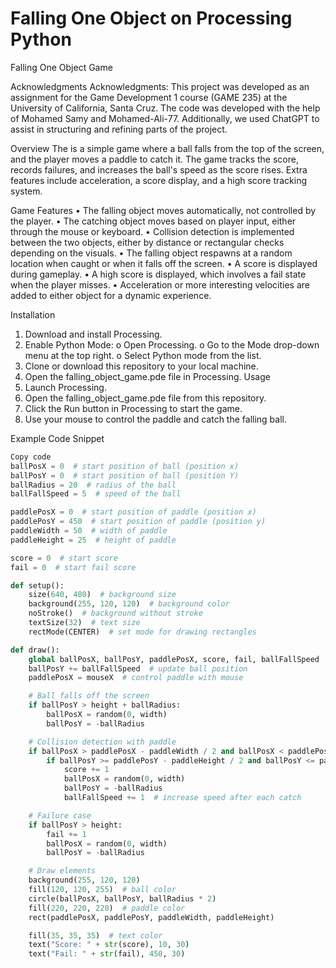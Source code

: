 # Falling One Object on Processing Python
 
Falling One Object Game 

Acknowledgments
Acknowledgments: This project was developed as an assignment for the Game Development 1 course (GAME 235) at the University of California, Santa Cruz. The code was developed with the help of Mohamed Samy and Mohamed-Ali-77. Additionally, we used ChatGPT to assist in structuring and refining parts of the project.

Overview
The is a simple game where a ball falls from the top of the screen, and the player moves a paddle to catch it. The game tracks the score, records failures, and increases the ball's speed as the score rises. Extra features include acceleration, a score display, and a high score tracking system.

Game Features
•	The falling object moves automatically, not controlled by the player.
•	The catching object moves based on player input, either through the mouse or keyboard.
•	Collision detection is implemented between the two objects, either by distance or rectangular checks depending on the visuals.
•	The falling object respawns at a random location when caught or when it falls off the screen.
•	A score is displayed during gameplay. 
•	A high score is displayed, which involves a fail state when the player misses. 
•	Acceleration or more interesting velocities are added to either object for a dynamic experience. 

Installation
1.	Download and install Processing.
2.	Enable Python Mode:
o	Open Processing.
o	Go to the Mode drop-down menu at the top right.
o	Select Python mode from the list.
3.	Clone or download this repository to your local machine.
4.	Open the falling_object_game.pde file in Processing.
Usage
1.	Launch Processing.
2.	Open the falling_object_game.pde file from this repository.
3.	Click the Run button in Processing to start the game.
4.	Use your mouse to control the paddle and catch the falling ball.

Example Code Snippet
```python
Copy code
ballPosX = 0  # start position of ball (position x) 
ballPosY = 0  # start position of ball (position Y) 
ballRadius = 20  # radius of the ball
ballFallSpeed = 5  # speed of the ball

paddlePosX = 0  # start position of paddle (position x) 
paddlePosY = 450  # start position of paddle (position y) 
paddleWidth = 50  # width of paddle
paddleHeight = 25  # height of paddle

score = 0  # start score
fail = 0  # start fail score

def setup():
    size(640, 480)  # background size
    background(255, 120, 120)  # background color
    noStroke()  # background without stroke
    textSize(32)  # text size
    rectMode(CENTER)  # set mode for drawing rectangles

def draw():
    global ballPosX, ballPosY, paddlePosX, score, fail, ballFallSpeed
    ballPosY += ballFallSpeed  # update ball position
    paddlePosX = mouseX  # control paddle with mouse

    # Ball falls off the screen
    if ballPosY > height + ballRadius:
        ballPosX = random(0, width)
        ballPosY = -ballRadius

    # Collision detection with paddle
    if ballPosX > paddlePosX - paddleWidth / 2 and ballPosX < paddlePosX + paddleWidth / 2:
        if ballPosY >= paddlePosY - paddleHeight / 2 and ballPosY <= paddlePosY + paddleHeight / 2:
            score += 1
            ballPosX = random(0, width)
            ballPosY = -ballRadius
            ballFallSpeed += 1  # increase speed after each catch

    # Failure case
    if ballPosY > height:
        fail += 1
        ballPosX = random(0, width)
        ballPosY = -ballRadius

    # Draw elements
    background(255, 120, 120)
    fill(120, 120, 255)  # ball color
    circle(ballPosX, ballPosY, ballRadius * 2)
    fill(220, 220, 220)  # paddle color
    rect(paddlePosX, paddlePosY, paddleWidth, paddleHeight)

    fill(35, 35, 35)  # text color
    text("Score: " + str(score), 10, 30)
    text("Fail: " + str(fail), 450, 30)

